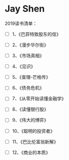 # Jay Shen


2019读书清单：

- [ ] 1、《巴菲特致股东的信》
- [ ] 2、《漫步华尔街》
- [ ] 3、《市场真相》
- [ ] 4、《见识》
- [ ] 5、《查理-芒格传》
- [ ] 6、《债务危机》
- [ ] 7、《从零开始读懂金融学》
- [ ] 8、《读懂银行股》
- [ ] 9、《伟大的博弈》
- [ ] 10、《聪明的投资者》
- [ ] 11、《巴比伦富翁新解》
- [ ] 12、《商业的本质》

